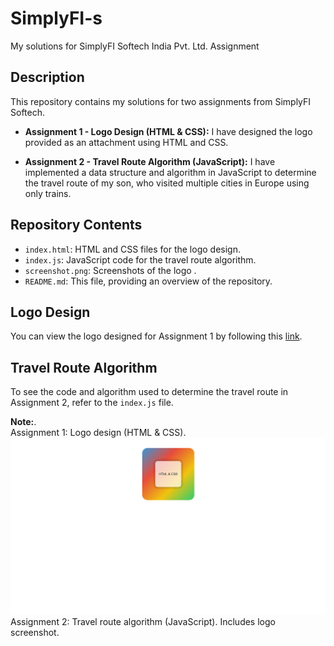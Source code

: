 # SimplyFI-s
My solutions for  SimplyFI Softech India Pvt. Ltd. Assignment

## Description

This repository contains my solutions for two assignments from SimplyFI Softech.

- **Assignment 1 - Logo Design (HTML & CSS):**
  I have designed the logo provided as an attachment using HTML and CSS. 

- **Assignment 2 - Travel Route Algorithm (JavaScript):**
  I have implemented a data structure and algorithm in JavaScript to determine the travel route of my son, who visited multiple cities in Europe using only trains.

## Repository Contents

- `index.html`: HTML and CSS files for the logo design.
- `index.js`: JavaScript code for the travel route algorithm.
- `screenshot.png`: Screenshots of the logo .
- `README.md`: This file, providing an overview of the repository.

## Logo Design

You can view the logo designed for Assignment 1 by following this [link](https://github.com/shabbiryahya/SimplyFI-s/blob/master/index.html).

## Travel Route Algorithm

To see the code and algorithm used to determine the travel route in Assignment 2, refer to the `index.js` file.



**Note:**. </br>
 Assignment 1: Logo design (HTML &amp; CSS).</br>
 ![Logo Screenshot](Screenshot.png)
 Assignment 2: Travel route algorithm (JavaScript). Includes logo screenshot. 
